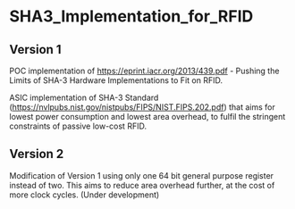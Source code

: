 # SHA3_Implementation_for_RFID

## Version 1

POC implementation of https://eprint.iacr.org/2013/439.pdf - Pushing the Limits of SHA-3 Hardware Implementations to Fit on RFID.

ASIC implementation of SHA-3 Standard (https://nvlpubs.nist.gov/nistpubs/FIPS/NIST.FIPS.202.pdf) that aims for lowest power consumption and lowest area overhead, to fulfil the stringent constraints of passive low-cost RFID.

## Version 2

Modification of Version 1 using only one 64 bit general purpose register instead of two. This aims to reduce area overhead further, at the cost of more clock cycles.
(Under development)